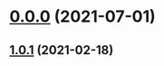 # [0.0.0](https://github.com/AlexRogalskiy/spark-patterns/compare/v1.0.1...v0.0.0) (2021-07-01)



## [1.0.1](https://github.com/AlexRogalskiy/spark-patterns/compare/1.0.1...v1.0.1) (2021-02-18)



